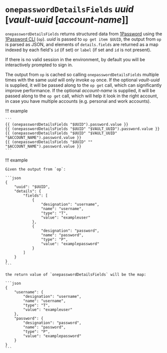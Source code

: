 # `onepasswordDetailsFields` *uuid* [*vault-uuid* [*account-name*]]

`onepasswordDetailsFields` returns structured data from
[1Password](https://1password.com/) using the [1Password
CLI](https://support.1password.com/command-line-getting-started/) (`op`). *uuid*
is passed to `op get item $UUID`, the output from `op` is parsed as JSON, and
elements of `details.fields` are returned as a map indexed by each field's `id`
(if set) or `label` (if set and `id` is not present).

If there is no valid session in the environment, by default you will be
interactively prompted to sign in.

The output from `op` is cached so calling `onepasswordDetailsFields` multiple
times with the same *uuid* will only invoke `op` once. If the optional
*vault-uuid* is supplied, it will be passed along to the `op get` call, which
can significantly improve performance. If the optional _account-name_ is
supplied, it will be passed along to the `op get` call, which will help it look
in the right account, in case you have multiple accounts (e.g. personal and work
accounts).

!!! example

    ```
    {{ (onepasswordDetailsFields "$UUID").password.value }}
    {{ (onepasswordDetailsFields "$UUID" "$VAULT_UUID").password.value }}
    {{ (onepasswordDetailsFields "$UUID" "$VAULT_UUID" "$ACCOUNT_NAME").password.value }}
    {{ (onepasswordDetailsFields "$UUID" "" "$ACCOUNT_NAME").password.value }}
    ```

!!! example

    Given the output from `op`:

    ```json
    {
        "uuid": "$UUID",
        "details": {
            "fields": [
                {
                    "designation": "username",
                    "name": "username",
                    "type": "T",
                    "value": "exampleuser"
                },
                {
                    "designation": "password",
                    "name": "password",
                    "type": "P",
                    "value": "examplepassword"
                }
            ]
        }
    }
    ```

    the return value of `onepasswordDetailsFields` will be the map:

    ```json
    {
        "username": {
            "designation": "username",
            "name": "username",
            "type": "T",
            "value": "exampleuser"
        },
        "password": {
            "designation": "password",
            "name": "password",
            "type": "P",
            "value": "examplepassword"
        }
    }
    ```

